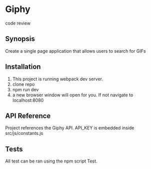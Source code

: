 # Giphy
code review
## Synopsis

Create a single page application that allows users to search for GIFs

## Installation

1. This project is running webpack dev server. 
2. clone repo
3. npm run dev 
4. a new browser window will open for you. If not navigate to localhost:8080

## API Reference

Project references the Giphy API. API_KEY is embedded inside src/js/constants.js
## Tests

All test can be ran using the npm script Test.


